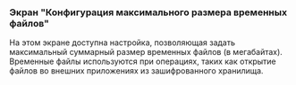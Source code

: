 ### Экран "Конфигурация максимального размера временных файлов"

На этом экране доступна настройка, позволяющая задать максимальный суммарный размер временных файлов (в мегабайтах).
Временные файлы используются при операциях, таких как открытие файлов во внешних приложениях из зашифрованного хранилища.
